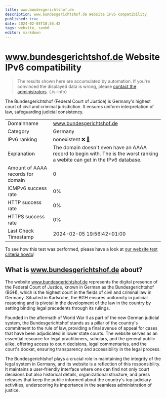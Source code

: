 ```yaml
---
title: www.bundesgerichtshof.de
description: www.bundesgerichtshof.de Website IPv6 compatibility
published: true
date: 2024-02-05T18:56:42
tags: website, rank6
editor: markdown
---
```


# www.bundesgerichtshof.de Website IPv6 compatibility

> The results shown here are accumulated by automation. If you're convinced the displayed data is wrong, please [contact the administrators](/howto/chat). 
{.is-info}

The Bundesgerichtshof (Federal Court of Justice) is Germany's highest court of civil and criminal jurisdiction. It ensures uniform interpretation of law, safeguarding judicial consistency.


|   |   |
| - | - |
| Domainname | www.bundesgerichtshof.de
| Category | Germany |
| IPv6 ranking | nonexistent :x: [🔗](/howto/ranking) |
| Explanation | The domain doesn't even have an AAAA record to begin with. The is the worst ranking a webite can get in the IPv6 database. |
| Amount of AAAA records for domain | 0 |
| ICMPv6 success rate | 0%|
| HTTP success rate | 0% |
| HTTPS success rate | 0% |
| Last Check Timestamp | 2024-02-05 19:56:42+01:00 |

To see how this test was performed, please have a look at [our website test criteria howto](/howto/testcriteria/website)!


## What is www.bundesgerichtshof.de about?
The website www.bundesgerichtshof.de represents the digital presence of the Federal Court of Justice, known in German as the Bundesgerichtshof (BGH), which is the highest court in the fields of civil and criminal law in Germany. Situated in Karlsruhe, the BGH ensures uniformity in judicial reasoning and is pivotal in the development of the law in the country by setting binding legal precedents through its rulings.

Founded in the aftermath of World War II as part of the new German judicial system, the Bundesgerichtshof stands as a pillar of the country's commitment to the rule of law, providing a final avenue of appeal for cases that have been adjudicated in lower state courts. The website serves as an essential resource for legal practitioners, scholars, and the general public alike, offering access to court decisions, legal commentaries, and the court's docket, ensuring transparency and accessibility in the legal process.

The Bundesgerichtshof plays a crucial role in maintaining the integrity of the legal system in Germany, and its website is a reflection of this responsibility. It maintains a user-friendly interface where one can find not only court decisions but also historical details, organizational structure, and press releases that keep the public informed about the country's top judiciary activities, underscoring its importance in the seamless administration of justice.




